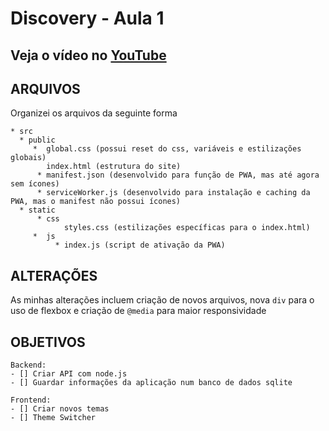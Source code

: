 # Discovery - Aula 1
## Veja o vídeo no [YouTube](https://www.youtube.com/watch?v=NlDr6JX3VvA&ab_channel=MaykBrito)

## ARQUIVOS

Organizei os arquivos da seguinte forma

    * src
      * public
         *  global.css (possui reset do css, variáveis e estilizações globais)
            index.html (estrutura do site)
          * manifest.json (desenvolvido para função de PWA, mas até agora sem ícones)
          * serviceWorker.js (desenvolvido para instalação e caching da PWA, mas o manifest não possui ícones)
      * static
          * css
                styles.css (estilizações específicas para o index.html)
         *  js
              * index.js (script de ativação da PWA)



## ALTERAÇÕES

As minhas alterações incluem criação de novos arquivos, nova `div` para o uso de flexbox e criação de `@media` para maior responsividade



## OBJETIVOS
    Backend:
    - [] Criar API com node.js
    - [] Guardar informações da aplicação num banco de dados sqlite
    
    Frontend:
    - [] Criar novos temas
    - [] Theme Switcher
